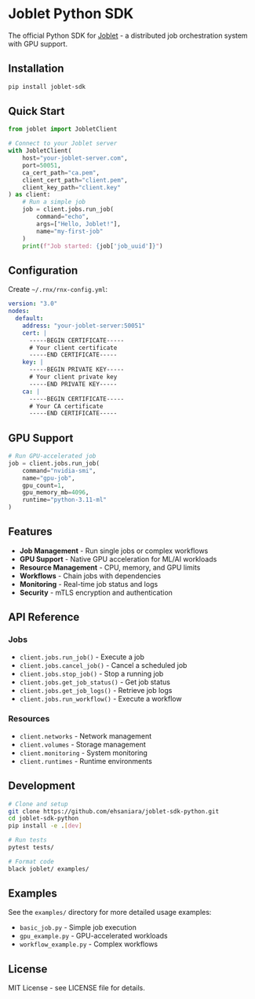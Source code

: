 # Joblet Python SDK

The official Python SDK for [Joblet](https://github.com/ehsaniara/joblet) - a distributed job orchestration system with GPU support.

## Installation

```bash
pip install joblet-sdk
```

## Quick Start

```python
from joblet import JobletClient

# Connect to your Joblet server
with JobletClient(
    host="your-joblet-server.com",
    port=50051,
    ca_cert_path="ca.pem",
    client_cert_path="client.pem",
    client_key_path="client.key"
) as client:
    # Run a simple job
    job = client.jobs.run_job(
        command="echo",
        args=["Hello, Joblet!"],
        name="my-first-job"
    )
    print(f"Job started: {job['job_uuid']}")
```

## Configuration

Create `~/.rnx/rnx-config.yml`:

```yaml
version: "3.0"
nodes:
  default:
    address: "your-joblet-server:50051"
    cert: |
      -----BEGIN CERTIFICATE-----
      # Your client certificate
      -----END CERTIFICATE-----
    key: |
      -----BEGIN PRIVATE KEY-----
      # Your client private key
      -----END PRIVATE KEY-----
    ca: |
      -----BEGIN CERTIFICATE-----
      # Your CA certificate
      -----END CERTIFICATE-----
```

## GPU Support

```python
# Run GPU-accelerated job
job = client.jobs.run_job(
    command="nvidia-smi",
    name="gpu-job",
    gpu_count=1,
    gpu_memory_mb=4096,
    runtime="python-3.11-ml"
)
```

## Features

- **Job Management** - Run single jobs or complex workflows
- **GPU Support** - Native GPU acceleration for ML/AI workloads
- **Resource Management** - CPU, memory, and GPU limits
- **Workflows** - Chain jobs with dependencies
- **Monitoring** - Real-time job status and logs
- **Security** - mTLS encryption and authentication

## API Reference

### Jobs
- `client.jobs.run_job()` - Execute a job
- `client.jobs.cancel_job()` - Cancel a scheduled job
- `client.jobs.stop_job()` - Stop a running job
- `client.jobs.get_job_status()` - Get job status
- `client.jobs.get_job_logs()` - Retrieve job logs
- `client.jobs.run_workflow()` - Execute a workflow

### Resources
- `client.networks` - Network management
- `client.volumes` - Storage management
- `client.monitoring` - System monitoring
- `client.runtimes` - Runtime environments

## Development

```bash
# Clone and setup
git clone https://github.com/ehsaniara/joblet-sdk-python.git
cd joblet-sdk-python
pip install -e .[dev]

# Run tests
pytest tests/

# Format code
black joblet/ examples/
```

## Examples

See the `examples/` directory for more detailed usage examples:
- `basic_job.py` - Simple job execution
- `gpu_example.py` - GPU-accelerated workloads
- `workflow_example.py` - Complex workflows

## License

MIT License - see LICENSE file for details.

